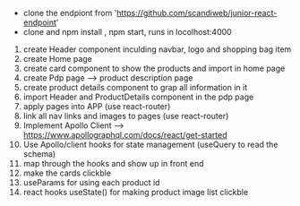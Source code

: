 - clone the endpiont from 'https://github.com/scandiweb/junior-react-endpoint'
- clone and npm install , npm start, runs in locolhost:4000

1. create Header component inculding navbar, logo and shopping bag item
2. create Home page
3. create card component to show the products and import in home page
4. create Pdp page --> product description page
5. create product details component to grap all information in it
6. import Header and ProductDetails component in the pdp page
7. apply pages into APP (use react-router)
8. link all nav links and images to pages (use react-router)
9. Implement Apollo Client --> https://www.apollographql.com/docs/react/get-started
10. Use Apollo/client hooks for state management (useQuery to read the schema)
11. map through the hooks and show up in front end
12. make the cards clickble
13. useParams for using each product id
14. react hooks useState() for making product image list clickble
  